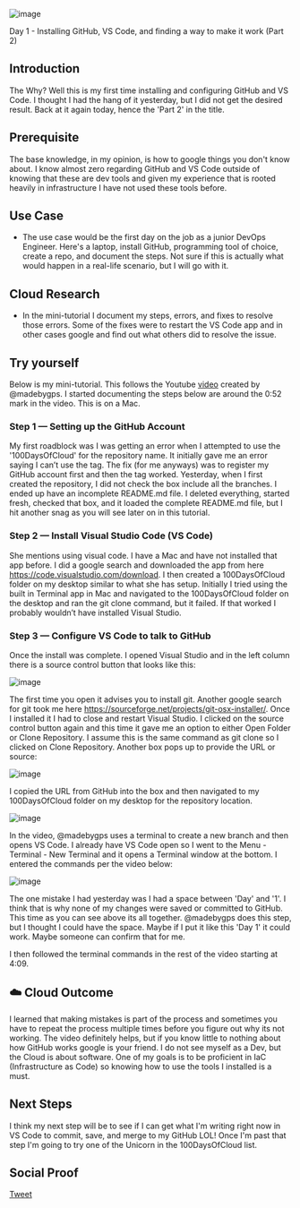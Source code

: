 ![image](https://user-images.githubusercontent.com/71992673/94647701-e03ebf00-02a5-11eb-8167-82b74b849a1b.png)

Day 1 - Installing GitHub, VS Code, and finding a way to make it work (Part 2)

## Introduction

The Why? Well this is my first time installing and configuring GitHub and VS Code. I thought I had the hang of it yesterday, but I did not get the desired result. Back at it again today, hence the 'Part 2' in the title. 

## Prerequisite

The base knowledge, in my opinion, is how to google things you don't know about. I know almost zero regarding GitHub and VS Code outside of knowing that these are dev tools and given my experience that is rooted heavily in infrastructure I have not used these tools before. 

## Use Case

- The use case would be the first day on the job as a junior DevOps Engineer. Here's a laptop, install GitHub, programming tool of choice, create a repo, and document the steps. Not sure if this is actually what would happen in a real-life scenario, but I will go with it. 

## Cloud Research

- In the mini-tutorial I document my steps, errors, and fixes to resolve those errors. Some of the fixes were to restart the VS Code app and in other cases google and find out what others did to resolve the issue. 

## Try yourself

Below is my mini-tutorial. This follows the Youtube [video](https://www.youtube.com/watch?v=smA_MGTgcYM&list=PLEF6pxCxNXw2hkVzyAKOL5J1AqtCejVG_&index=2&ab_channel=100DaysOfCloud&t=271s) created by @madebygps. I started documenting the steps below are around the 0:52 mark in the video. This is on a Mac. 

### Step 1 — Setting up the GitHub Account

My first roadblock was I was getting an error when I attempted to use the '100DaysOfCloud' for the repository name.  It initially gave me an error saying I can’t use the tag. The fix (for me anyways) was to register my GitHub account first and then the tag worked. Yesterday, when I first created the repository, I did not check the box include all the branches. I ended up have an incomplete README.md file. I deleted everything, started fresh, checked that box, and it loaded the complete README.md file, but I hit another snag as you will see later on in this tutorial. 

### Step 2 — Install Visual Studio Code (VS Code)

She mentions using visual code. I have a Mac and have not installed that app before. 
I did a google search and downloaded the app from here https://code.visualstudio.com/download. I then created a 100DaysOfCloud folder on my desktop similar to what she has setup. Initially I tried using the built in Terminal app in Mac and navigated to the 100DaysOfCloud folder on the desktop and ran the git clone command, but it failed. If that worked I probably wouldn’t have installed Visual Studio.

### Step 3 — Configure VS Code to talk to GitHub

Once the install was complete. I opened Visual Studio and in the left column there is a source control button that looks like this:

![image](https://user-images.githubusercontent.com/71992673/94648656-d5852980-02a7-11eb-8dd3-b0401ab04d0b.png)

The first time you open it advises you to install git. Another google search for git took me here https://sourceforge.net/projects/git-osx-installer/. Once I installed it I had to close and restart Visual Studio. I clicked on the source control button again and this time it gave me an option to either Open Folder or Clone Repository. I assume this is the same command as git clone so I clicked on Clone Repository. Another box pops up to provide the URL or source:

![image](https://user-images.githubusercontent.com/71992673/94648739-fc436000-02a7-11eb-8e13-232fc9e8c7db.png)

I copied the URL from GitHub into the box and then navigated to my 100DaysOfCloud folder on my desktop for the repository location. 

![image](https://user-images.githubusercontent.com/71992673/94648808-2dbc2b80-02a8-11eb-8944-570148edbd49.png)

In the video, @madebygps uses a terminal to create a new branch and then opens VS Code. I already have VS Code open so I went to the Menu - Terminal - New Terminal and it opens a Terminal window at the bottom. I entered the commands per the video below:

![image](https://user-images.githubusercontent.com/71992673/94649100-d2d70400-02a8-11eb-888e-7ab48be246cf.png)

The one mistake I had yesterday was I had a space between 'Day' and '1'. I think that is why none of my changes were saved or committed to GitHub. This time as you can see above its all together. @madebygps does this step, but I thought I could have the space. Maybe if I put it like this 'Day 1' it could work. Maybe someone can confirm that for me. 

I then followed the terminal commands in the rest of the video starting at 4:09.

## ☁️ Cloud Outcome

I learned that making mistakes is part of the process and sometimes you have to repeat the process multiple times before you figure out why its not working. The video definitely helps, but if you know little to nothing about how GitHub works google is your friend. I do not see myself as a Dev, but the Cloud is about software. One of my goals is to be proficient in IaC (Infrastructure as Code) so knowing how to use the tools I installed is a must. 

## Next Steps

I think my next step will be to see if I can get what I'm writing right now in VS Code to commit, save, and merge to my GitHub LOL! Once I'm past that step I'm going to try one of the Unicorn in the 100DaysOfCloud list. 

## Social Proof

[Tweet](https://twitter.com/harristha1/status/1311190433418993664?s=20)

